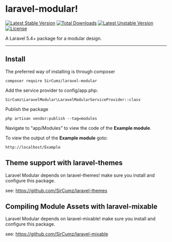 laravel-modular!
===================
[![Latest Stable Version](https://poser.pugx.org/SirCumz/laravel-modular/v/stable)](https://packagist.org/packages/SirCumz/laravel-modular) [![Total Downloads](https://poser.pugx.org/SirCumz/laravel-modular/downloads)](https://packagist.org/packages/SirCumz/laravel-modular) [![Latest Unstable Version](https://poser.pugx.org/SirCumz/laravel-modular/v/unstable)](https://packagist.org/packages/SirCumz/laravel-modular) [![License](https://poser.pugx.org/SirCumz/laravel-modular/license)](https://packagist.org/packages/SirCumz/laravel-modular)

A Laravel 5.4+ package for a modular design.

----------

Install
-------
The preferred way of installing is through composer

    composer require SirCumz/laravel-modular

Add the service provider to config/app.php:

    SirCumz\LaravelModular\LaravelModularServiceProvider::class

Publish the package

    php artisan vendor:publish --tag=modules

Navigate to "app/Modules" to view the code of the **Example module**.

To view the output of the **Example module** goto:

    http://localhost/Example


Theme support with laravel-themes
-------
Laravel Modular depends on laravel-themes! make sure you install and configure this package.

see: https://github.com/SirCumz/laravel-themes

Compiling Module Assets with laravel-mixable
-------
Laravel Modular depends on laravel-mixable! make sure you install and configure this package.

see: https://github.com/SirCumz/laravel-mixable
